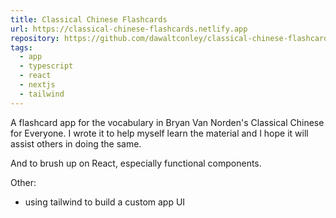 ```yaml
---
title: Classical Chinese Flashcards
url: https://classical-chinese-flashcards.netlify.app
repository: https://github.com/dawaltconley/classical-chinese-flashcards
tags:
  - app
  - typescript
  - react
  - nextjs
  - tailwind
---
```


A flashcard app for the vocabulary in Bryan Van Norden's Classical Chinese for
Everyone. I wrote it to help myself learn the material and I hope it will
assist others in doing the same.

And to brush up on React, especially functional components.

Other:

- using tailwind to build a custom app UI
